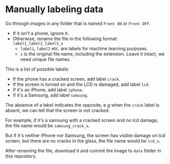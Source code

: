 # Manually labeling data

Go through images in any folder that is named `Front ON` or `Front OFF`.
* If it isn't a phone, ignore it.
* Otherwise, rename the file in the following format: `label1_label2_label3_x`
  * `label1`, `label2` etc. are labels for machine learning purposes.
  * `x` is the original file name, including the extension. Leave it intact, we need unique file names.

This is a list of possible labels:
* If the phone has a cracked screen, add label `crack`.
* If the screen is turned on and the LCD is damaged, add label `lcd`.
* If it's an iPhone, add label `iphone`.
* If it's a Samsung, add label `samsung`.

The absence of a label indicates the opposite, e.g when the `crack` label is absent, we can tell that the screen is not cracked.

For example, if it's a samsung with a cracked screen and no lcd damage, the file name would be `samsung_crack_x`.

But if it's neither iPhone nor Samsung, the screen has visible damage on lcd screen, but there are no cracks in the glass, the file name would be `lcd_x`.

After renaming the file, download it and commit the image to `data` folder in this repository.
    

